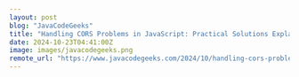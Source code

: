 ```yaml
---
layout: post
blog: "JavaCodeGeeks"
title: "Handling CORS Problems in JavaScript: Practical Solutions Explained"
date: 2024-10-23T04:41:00Z
image: images/javacodegeeks.png
remote_url: "https://www.javacodegeeks.com/2024/10/handling-cors-problems-in-javascript-practical-solutions-explained.html"
---
```

